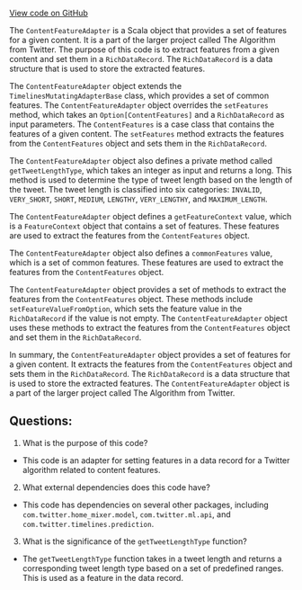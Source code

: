 [View code on GitHub](https://github.com/misbahsy/the-algorithm/home-mixer/server/src/main/scala/com/twitter/home_mixer/functional_component/feature_hydrator/adapters/content/ContentFeatureAdapter.scala)

The `ContentFeatureAdapter` is a Scala object that provides a set of features for a given content. It is a part of the larger project called The Algorithm from Twitter. The purpose of this code is to extract features from a given content and set them in a `RichDataRecord`. The `RichDataRecord` is a data structure that is used to store the extracted features. 

The `ContentFeatureAdapter` object extends the `TimelinesMutatingAdapterBase` class, which provides a set of common features. The `ContentFeatureAdapter` object overrides the `setFeatures` method, which takes an `Option[ContentFeatures]` and a `RichDataRecord` as input parameters. The `ContentFeatures` is a case class that contains the features of a given content. The `setFeatures` method extracts the features from the `ContentFeatures` object and sets them in the `RichDataRecord`.

The `ContentFeatureAdapter` object also defines a private method called `getTweetLengthType`, which takes an integer as input and returns a long. This method is used to determine the type of tweet length based on the length of the tweet. The tweet length is classified into six categories: `INVALID`, `VERY_SHORT`, `SHORT`, `MEDIUM`, `LENGTHY`, `VERY_LENGTHY`, and `MAXIMUM_LENGTH`.

The `ContentFeatureAdapter` object defines a `getFeatureContext` value, which is a `FeatureContext` object that contains a set of features. These features are used to extract the features from the `ContentFeatures` object.

The `ContentFeatureAdapter` object also defines a `commonFeatures` value, which is a set of common features. These features are used to extract the features from the `ContentFeatures` object.

The `ContentFeatureAdapter` object provides a set of methods to extract the features from the `ContentFeatures` object. These methods include `setFeatureValueFromOption`, which sets the feature value in the `RichDataRecord` if the value is not empty. The `ContentFeatureAdapter` object uses these methods to extract the features from the `ContentFeatures` object and set them in the `RichDataRecord`.

In summary, the `ContentFeatureAdapter` object provides a set of features for a given content. It extracts the features from the `ContentFeatures` object and sets them in the `RichDataRecord`. The `RichDataRecord` is a data structure that is used to store the extracted features. The `ContentFeatureAdapter` object is a part of the larger project called The Algorithm from Twitter.
## Questions: 
 1. What is the purpose of this code?
- This code is an adapter for setting features in a data record for a Twitter algorithm related to content features.

2. What external dependencies does this code have?
- This code has dependencies on several other packages, including `com.twitter.home_mixer.model`, `com.twitter.ml.api`, and `com.twitter.timelines.prediction`.

3. What is the significance of the `getTweetLengthType` function?
- The `getTweetLengthType` function takes in a tweet length and returns a corresponding tweet length type based on a set of predefined ranges. This is used as a feature in the data record.